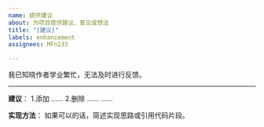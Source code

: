 ```yaml
---
name: 提供建议
about: 为项目提供建议、意见或想法
title: "[建议]"
labels: enhancement
assignees: MFn233

---
```


我已知晓作者学业繁忙，无法及时进行反馈。

------

**建议**：
1.添加 ……
2.删除 ……
……

**实现方法**：
如果可以的话，简述实现思路或引用代码片段。
